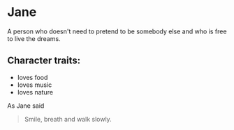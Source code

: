 # Jane

A person who doesn't need to pretend to be somebody else and who is free to live the dreams.

## Character traits:
* loves food
* loves music
* loves nature 

As Jane said
> Smile, breath and walk slowly.